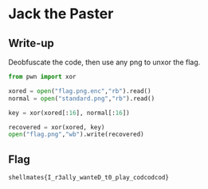 # Jack the Paster

## Write-up

Deobfuscate the code, then use any png to unxor the flag.
```python
from pwn import xor

xored = open("flag.png.enc","rb").read()
normal = open("standard.png","rb").read()

key = xor(xored[:16], normal[:16])

recovered = xor(xored, key)
open("flag.png","wb").write(recovered)
```
## Flag

`shellmates{I_r3ally_wanteD_t0_play_codcodcod}`
